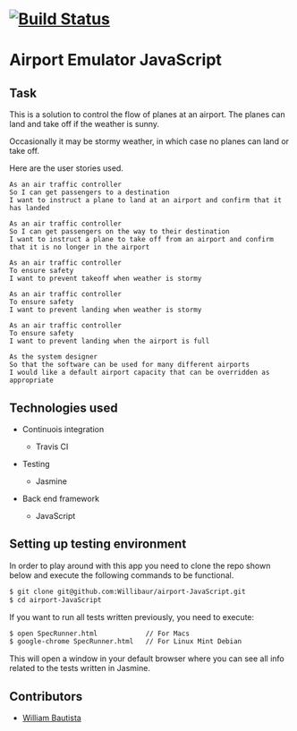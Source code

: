 [![Build Status](https://travis-ci.org/Willibaur/airport-JavaScript.svg?branch=master)](https://travis-ci.org/Willibaur/airport-JavaScript)
=================

Airport Emulator JavaScript
=================

Task
-----

This is a solution to control the flow of planes at an airport. The planes can land and take off if the weather is sunny.

Occasionally it may be stormy weather, in which case no planes can land or take off.  

Here are the user stories used.

```
As an air traffic controller
So I can get passengers to a destination
I want to instruct a plane to land at an airport and confirm that it has landed

As an air traffic controller
So I can get passengers on the way to their destination
I want to instruct a plane to take off from an airport and confirm that it is no longer in the airport

As an air traffic controller
To ensure safety
I want to prevent takeoff when weather is stormy

As an air traffic controller
To ensure safety
I want to prevent landing when weather is stormy

As an air traffic controller
To ensure safety
I want to prevent landing when the airport is full

As the system designer
So that the software can be used for many different airports
I would like a default airport capacity that can be overridden as appropriate
```

Technologies used
-----------------

* Continuois integration
  * Travis CI

* Testing
  * Jasmine

* Back end framework
  * JavaScript


Setting up testing environment
------------------------------

In order to play around with this app you need to clone the repo shown below and
execute the following commands to be functional.

```sh
$ git clone git@github.com:Willibaur/airport-JavaScript.git
$ cd airport-JavaScript
```

If you want to run all tests written previously, you need to execute:

```sh
$ open SpecRunner.html            // For Macs
$ google-chrome SpecRunner.html   // For Linux Mint Debian
```

This will open a window in your default browser where you can see all info related to the tests written in Jasmine.


Contributors
------------

* [William Bautista](https://github.com/Willibaur)

